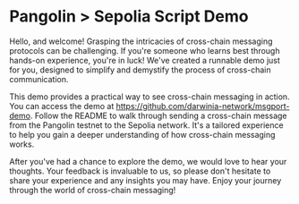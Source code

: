 # Pangolin > Sepolia Script Demo

Hello, and welcome! Grasping the intricacies of cross-chain messaging protocols can be challenging. If you're someone who learns best through hands-on experience, you're in luck! We've created a runnable demo just for you, designed to simplify and demystify the process of cross-chain communication.

This demo provides a practical way to see cross-chain messaging in action. You can access the demo at https://github.com/darwinia-network/msgport-demo. Follow the README to walk through sending a cross-chain message from the Pangolin testnet to the Sepolia network. It's a tailored experience to help you gain a deeper understanding of how cross-chain messaging works.

After you've had a chance to explore the demo, we would love to hear your thoughts. Your feedback is invaluable to us, so please don't hesitate to share your experience and any insights you may have. Enjoy your journey through the world of cross-chain messaging!